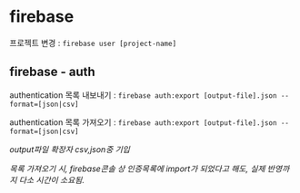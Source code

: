 



# firebase

프로젝트 변경 : `firebase user [project-name]`


## firebase - auth

authentication 목록 내보내기 : `firebase auth:export [output-file].json --format=[json|csv]`

authentication 목록 가져오기 : `firebase auth:export [output-file].json --format=[json|csv]`

*output파일 확장자 csv,json중 기입*

*목록 가져오기 시, firebase콘솔 상 인증목록에 import가 되었다고 해도, 실제 반영까지 다소 시간이 소요됨.*
